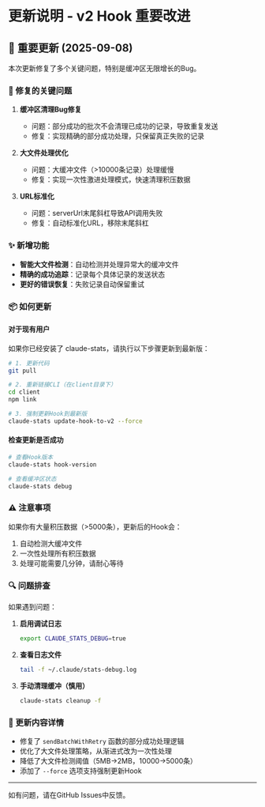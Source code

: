 # 更新说明 - v2 Hook 重要改进

## 🚨 重要更新 (2025-09-08)

本次更新修复了多个关键问题，特别是缓冲区无限增长的Bug。

### 🐛 修复的关键问题

1. **缓冲区清理Bug修复**
   - 问题：部分成功的批次不会清理已成功的记录，导致重复发送
   - 修复：实现精确的部分成功处理，只保留真正失败的记录

2. **大文件处理优化**
   - 问题：大缓冲文件（>10000条记录）处理缓慢
   - 修复：实现一次性激进处理模式，快速清理积压数据

3. **URL标准化**
   - 问题：serverUrl末尾斜杠导致API调用失败
   - 修复：自动标准化URL，移除末尾斜杠

### ✨ 新增功能

- **智能大文件检测**：自动检测并处理异常大的缓冲文件
- **精确的成功追踪**：记录每个具体记录的发送状态
- **更好的错误恢复**：失败记录自动保留重试

### 📦 如何更新

#### 对于现有用户

如果你已经安装了 claude-stats，请执行以下步骤更新到最新版：

```bash
# 1. 更新代码
git pull

# 2. 重新链接CLI（在client目录下）
cd client
npm link

# 3. 强制更新Hook到最新版
claude-stats update-hook-to-v2 --force
```

#### 检查更新是否成功

```bash
# 查看Hook版本
claude-stats hook-version

# 查看缓冲区状态
claude-stats debug
```

### ⚠️ 注意事项

如果你有大量积压数据（>5000条），更新后的Hook会：
1. 自动检测大缓冲文件
2. 一次性处理所有积压数据
3. 处理可能需要几分钟，请耐心等待

### 🔍 问题排查

如果遇到问题：

1. **启用调试日志**
   ```bash
   export CLAUDE_STATS_DEBUG=true
   ```

2. **查看日志文件**
   ```bash
   tail -f ~/.claude/stats-debug.log
   ```

3. **手动清理缓冲（慎用）**
   ```bash
   claude-stats cleanup -f
   ```

### 📝 更新内容详情

- 修复了 `sendBatchWithRetry` 函数的部分成功处理逻辑
- 优化了大文件处理策略，从渐进式改为一次性处理
- 降低了大文件检测阈值（5MB→2MB，10000→5000条）
- 添加了 `--force` 选项支持强制更新Hook

---

如有问题，请在GitHub Issues中反馈。